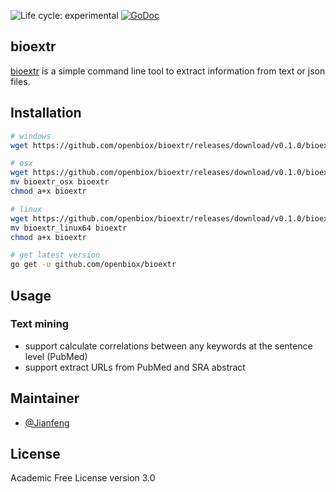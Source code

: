 <img src="https://img.shields.io/badge/lifecycle-experimental-orange.svg" alt="Life cycle: experimental"> <a href="https://godoc.org/github.com/openbiox/bioextr"><img src="https://godoc.org/github.com/openbiox/bioextr?status.svg" alt="GoDoc"></a>

## bioextr

[bioextr](https://github.com/openbiox/bioextr) is a simple command line tool to extract information from text or json files.

## Installation

```bash
# windows
wget https://github.com/openbiox/bioextr/releases/download/v0.1.0/bioextr.exe

# osx
wget https://github.com/openbiox/bioextr/releases/download/v0.1.0/bioextr_osx
mv bioextr_osx bioextr
chmod a+x bioextr

# linux
wget https://github.com/openbiox/bioextr/releases/download/v0.1.0/bioextr_linux64
mv bioextr_linux64 bioextr
chmod a+x bioextr

# get latest version
go get -u github.com/openbiox/bioextr
```

## Usage

### Text mining

- support calculate correlations between any keywords at the sentence level (PubMed)
- support extract URLs from PubMed and SRA abstract

## Maintainer

- [@Jianfeng](https://github.com/Miachol)

## License

Academic Free License version 3.0


